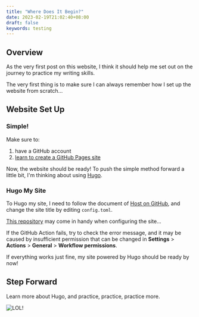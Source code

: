 ```yaml
---
title: "Where Does It Begin?"
date: 2023-02-19T21:02:40+08:00
draft: false
keywords: testing
---
```


## Overview

As the very first post on this website, I think it should help me set out on the journey to practice my writing skills.

The very first thing is to make sure I can always remember how I set up the website from scratch...

## Website Set Up

### Simple!

Make sure to:

1. have a GitHub account
2. [learn to create a GitHub Pages site](https://docs.github.com/en/pages/getting-started-with-github-pages/creating-a-github-pages-site)

Now, the website should be ready! To push the simple method forward a little bit, I'm thinking about using [Hugo](https://gohugo.io/).

### Hugo My Site

To Hugo my site, I need to follow the document of [Host on GitHub](https://gohugo.io/hosting-and-deployment/hosting-on-github/), and change the site title by editing `config.toml`.

[This repository](https://github.com/peaceiris/actions-gh-pages) may come in handy when configuring the site...

If the GitHub Action fails, try to check the error message, and it may be caused by insufficient permission that can be changed in **Settings** > **Actions** > **General** > **Workflow permissions**.

If everything works just fine, my site powered by Hugo should be ready by now!

## Step Forward

Learn more about Hugo, and practice, practice, practice more.

![LOL!](../../resources/images/posts/my-first-post/1.png)